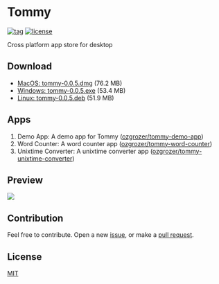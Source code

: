 # Tommy

[![tag](https://img.shields.io/github/tag/ozgrozer/tommy.svg)](https://github.com/ozgrozer/tommy/tags)
[![license](https://img.shields.io/badge/license-MIT-blue.svg)](https://github.com/ozgrozer/tommy/blob/master/license)

Cross platform app store for desktop

## Download

- [MacOS: tommy-0.0.5.dmg](https://github.com/ozgrozer/tommy/releases/download/v0.0.5/tommy-0.0.5.dmg) (76.2 MB)
- [Windows: tommy-0.0.5.exe](https://github.com/ozgrozer/tommy/releases/download/v0.0.5/tommy-0.0.5.exe) (53.4 MB)
- [Linux: tommy-0.0.5.deb](https://github.com/ozgrozer/tommy/releases/download/v0.0.5/tommy-0.0.5.deb) (51.9 MB)

## Apps

1. Demo App: A demo app for Tommy ([ozgrozer/tommy-demo-app](https://github.com/ozgrozer/tommy-demo-app))
2. Word Counter: A word counter app ([ozgrozer/tommy-word-counter](https://github.com/ozgrozer/tommy-word-counter))
3. Unixtime Converter: A unixtime converter app ([ozgrozer/tommy-unixtime-converter](https://github.com/ozgrozer/tommy-unixtime-converter))

## Preview

![](./preview/4.gif)

## Contribution

Feel free to contribute. Open a new [issue](https://github.com/ozgrozer/tommy/issues), or make a [pull request](https://github.com/ozgrozer/tommy/pulls).

## License

[MIT](https://github.com/ozgrozer/tommy/blob/master/license)
